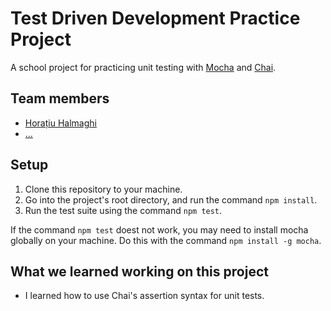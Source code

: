 # Test Driven Development Practice Project

A school project for practicing unit testing with [Mocha](https://mochajs.org/) and [Chai](https://www.chaijs.com/).

## Team members

- [Horațiu Halmaghi](https://github.com/hora)
- [...](#)

## Setup

1. Clone this repository to your machine.
2. Go into the project's root directory, and run the command `npm install`.
3. Run the test suite using the command `npm test`.

If the command `npm test` doest not work, you may need to install mocha globally on your machine. Do this with the command `npm install -g mocha`.

## What we learned working on this project

- I learned how to use Chai's assertion syntax for unit tests.
